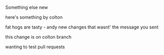 Something else new

here's something by colton

fat hogs are tasty - andy
new changes that wasnt' the message you sent

this change is on colton branch

wanting to test pull requests
